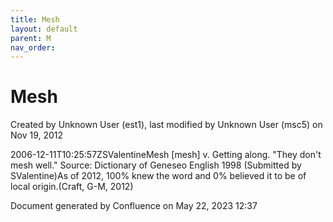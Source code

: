 ```yaml
---
title: Mesh
layout: default
parent: M
nav_order:
---
```


# Mesh

Created by  Unknown User (est1), last modified by  Unknown User (msc5) on Nov 19, 2012

2006-12-11T10:25:57ZSValentineMesh [mesh] v. Getting along. &quot;They don't mesh well.&quot; Source: Dictionary of Geneseo English 1998 (Submitted by SValentine)As of 2012, 100% knew the word and 0% believed it to be of local origin.(Craft, G-M, 2012)

Document generated by Confluence on May 22, 2023 12:37


